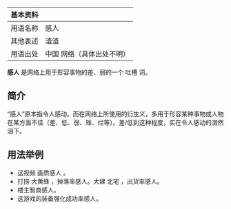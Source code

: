 |  **基本资料**  ||
|---|---|
|用语名称  |  感人   |
|其他表述  |  渣渣   |
|用语出处  |  中国  网络（具体出处不明）   |
  
**感人** 是网络上用于形容事物的差、弱的一个  吐槽  词。

##  简介

“感人”原本指令人感动。而在网络上所使用的衍生义，多用于形容某种事物或人物在某方面不佳（差、低、弱、矬、烂等）。差/低到这种程度，实在令人感动的潸然泪下。

##  用法举例

  * 这视频  画质感人  。 
  * 打捞  大黄蜂  ，掉落率感人。大建  北宅  ，出货率感人。 
  * 楼主智商感人。 
  * 这游戏的装备强化成功率感人。 
